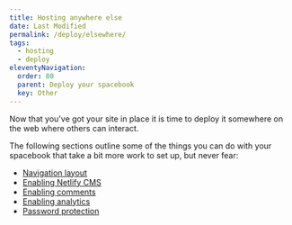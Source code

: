```yaml
---
title: Hosting anywhere else 
date: Last Modified
permalink: /deploy/elsewhere/
tags: 
  - hosting
  - deploy
eleventyNavigation:
  order: 80
  parent: Deploy your spacebook
  key: Other 
---
```

  
Now that you've got your site in place it is time to deploy it somewhere on the web where others can interact.

The following sections outline some of the things you can do with your spacebook that take a bit more work to set up, but never fear:

* [Navigation layout](/advanced/navigation/)
* [Enabling Netlify CMS](/advanced/netlifycms/)
* [Enabling comments](/advanced/comments)
* [Enabling analytics](/advanced/analytics)
* [Password protection](/advanced/encryption/)